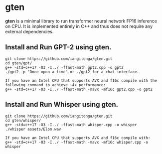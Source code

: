 # gten
**gten** is a minimal library to run transformer neural network FP16 inference on CPU. It
is implemented entirely in C++ and thus does not require any external dependencies.


## Install and Run GPT-2 using gten.
```
git clone https://github.com/iangitonga/gten.git
cd gten/gpt/
g++ -std=c++17 -O3 -I../ -ffast-math gpt2.cpp -o gpt2
./gpt2 -p "Once upon a time" or ./gpt2 for a chat-interface.

If you have an Intel CPU that supports AVX and f16c compile with the following command to achieve ~4x performance:
g++ -std=c++17 -O3 -I../ -ffast-math -mavx -mf16c gpt2.cpp -o gpt2
```

## Install and Run Whisper using gten.
```
git clone https://github.com/iangitonga/gten.git
cd gten/whisper/
g++ -std=c++17 -O3 -I../ -ffast-math whisper.cpp -o whisper
./whisper assets/Elon.wav

If you have an Intel CPU that supports AVX and f16c compile with:
g++ -std=c++17 -O3 -I../ -ffast-math -mavx -mf16c whisper.cpp -o whisper
```
